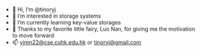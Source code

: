 - 👋 Hi, I’m @tinoryj
- 👀 I’m interested in storage systems
- 🌱 I’m currently learning key-value storages
- 💞️ Thanks to my favorite little fairy, Luo Nan, for giving me the motivation to move forward
- 📫 yjren22@cse.cuhk.edu.hk or tinoryj@gmail.com

<!---
tinoryj/tinoryj is a ✨ special ✨ repository because its `README.md` (this file) appears on your GitHub profile.
You can click the Preview link to take a look at your changes.
--->
